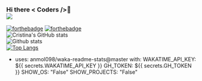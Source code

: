 ### Hi there < Coders />👋<br />![](https://komarev.com/ghpvc/?username=MariaCristinaTC&label=PROFILE+VIEWS)



[![forthebadge](https://forthebadge.com/images/badges/built-with-love.svg)](https://forthebadge.com) [![forthebadge](https://forthebadge.com/images/badges/powered-by-coffee.svg)](https://forthebadge.com)<br />
![Cristina's GitHub stats](https://github-readme-stats.vercel.app/api?username=MariaCristinaTC&show_icons=true&theme=radical)<br />
![Github stats](https://github-readme-stats.vercel.app/api?username=MariaCristinaTC)<br />
[![Top Langs](https://github-readme-stats.vercel.app/api/top-langs/?username=MariaCristinaTC)](https://github.com/MariaCristinaTC/github-readme-stats)<br />
- uses: anmol098/waka-readme-stats@master
        with:
          WAKATIME_API_KEY: ${{ secrets.WAKATIME_API_KEY }}
          GH_TOKEN: ${{ secrets.GH_TOKEN }}
          SHOW_OS: "False"
          SHOW_PROJECTS: "False"



<!--
**MariaCristinaTC/MariaCristinaTC** is a ✨ _special_ ✨ repository because its `README.md` (this file) appears on your GitHub profile.

Here are some ideas to get you started:

- 🔭 I’m currently working on ...
- 🌱 I’m currently learning ...
- 👯 I’m looking to collaborate on ...
- 🤔 I’m looking for help with ...
- 💬 Ask me about ...
- 📫 How to reach me: ...
- 😄 Pronouns: ...
- ⚡ Fun fact: ...
-->
